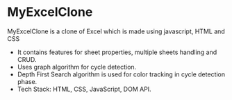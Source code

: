 # MyExcelClone

MyExcelClone is a clone of Excel which is made using javascript, HTML and CSS

- It contains features for sheet properties, multiple sheets handling and CRUD.
- Uses graph algorithm for cycle detection.
- Depth First Search algorithm is used for color tracking in cycle detection phase.
- Tech Stack: HTML, CSS, JavaScript, DOM API.
